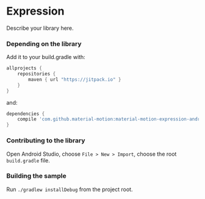 # Expression

Describe your library here.

### Depending on the library

Add it to your build.gradle with:
```gradle
allprojects {
    repositories {
        maven { url "https://jitpack.io" }
    }
}
```
and:

```gradle
dependencies {
    compile 'com.github.material-motion:material-motion-expression-android:master-SNAPSHOT'
}
```

### Contributing to the library

Open Android Studio,
choose `File > New > Import`,
choose the root `build.gradle` file.

### Building the sample

Run `./gradlew installDebug` from the project root.

